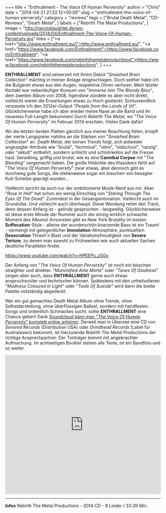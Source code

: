 +++
title = "Enthrallment - The Voice Of Human Perversity"
author = "Chris"
date = "2014-04-21 21:32:12+00:00"
slug = "enthrallment-the-voice-of-human-perversity"
category = "reviews"
tags = ["Brutal Death Metal", "CD-Reviews", "Death Metal", ]
labels = ["Rebirth The Metal Productions", ]
image = "http://necroslaughter.de/wp-content/uploads/2014/04/Enthrallment-The-Voice-Of-Human-Perversity.jpg"
links = ["<a href=\"http://www.enthrallment.eu/\">http://www.enthrallment.eu/</a>", "<a href=\"https://www.facebook.com/Enthrallment\">https://www.facebook.com/Enthrallment</a>", "<a href=\"https://www.facebook.com/rebirththemetalproductions\">https://www.facebook.com/rebirththemetalproductions</a>", ]
+++

**ENTHRALLMENT** sind seinerzeit mit ihrem Debüt "_Smashed Brain Collection_" mächtig in meiner Anlage eingeschlagen. Doch seither habe ich die Bulgaren etwas aus den Augen, respektive Ohren verloren. Mein letzter Kontakt war nebenläufiger Konsum von "_Immerse Into The Bloody Bliss_", dem zweiten Album von 2008. Irgendwie zündete es aber nicht direkt, vielleicht waren die Erwartungen etwas zu Hoch gesteckt. Schlussendlich verpasste ich den 2012er-Output "_People from the Lands of Vit_". Glücklicherweise habe ich aber wieder meine Nase an die Band und ihr neuestes Full-Length bekommen! Durch _Rebirth The Metal_, wo "_The Voice Of Human Perversity_" im Februar 2014 erschien. Vielen Dank dafür!

Wo die letzten beiden Platten gänzlich aus meiner Beachtung fielen, knüpft der vierte Langspieler nahtlos an die Stärken von "_Smashed Brain Colllection_" an. Death Metal, der keinen Trends folgt, sich jedweder angesagter Attribute wie "brutal", "technical", "retro", "oldschool", "ranzig" oder "okkult" entbehrt, sondern schlicht und schnörkellos auf die Fresse haut. Geradlinig, griffig und brutal, wie es eins **Cannibal Corpse** mit "_The Bleeding_" vorgemacht haben. Die große Hitdichte des Klassikers fehlt auf "_The Voice Of Human Perversity_" zwar etwas, aber dennoch gibt es durchweg gute Songs, die stellenweise sogar ein bisschen von besagter Kult-Scheibe geprägt wurden...

Vielleicht spricht da auch nur der ambitionierte Musik-Nerd aus mir. Aber "_Rove In Hell_" hat schon ein wenig Einschlag von "_Staring Through The Eyes Of The Dead_". Zumindest in der Gesangsintonation. Vielleicht auch im Grundvibe. Und vielleicht auch überhaupt. Diese Wendung rettet den Track, denn dessen Anfang ist - gelinde gesprochen - langweilig. Glücklicherweise ist diese erste Minute der Nummer auch der einzig wirklich schwache Moment des Albums! Ansonsten gibt es New York Brutality im besten **Suffocation**-Style - alleine der wunderschön knarzende Bass ist ein Traum! - vermengt mit gelegentlicher **Immolation**-Atmosphäre, punktuellem **Desecration** Thrash'n Blast und der Variationsfreudigkeit von **Severe Torture**, zu denen man sowohl zu Frühwerken wie auch aktuellen Sachen deutliche Paralllelen findet.

https://www.youtube.com/watch?v=HPEEPs_zSGo

Der Anfang von "_The Voice Of Human Perversity_" ist noch ein bisschen straighter und direkter. "_Mummified Ante Morte_" oder "_Tones Of Gladness_" zeigen aber auch, dass **ENTHRALLMENT** gerne auch etwas anspruchsvoller und technischer können. Spätestens mit den unheilvolleren "_Madness Coloured In Light_" oder "_Tools Of Suicide_" wird dann die breite Palette vollständig abgedeckt.

Wer ein gut gemachtes Death Metal Album ohne Trends, ohne Selbstdarstellung, ohne überflüssigen Ballast, sondern mit handfesten Songs und ordentlich Schmackes sucht, sollte **ENTHRALLMENT** eine Chance geben! Dank <a href="https://soundcloud.com/enthrallment-official/sets/the-voice-of-human-perversity">Soundcloud kann man "_The Voice Of Human Perversity_" komplett online anhören</a>. Derweil man in Übersee eine CD von _Sevared Records_ (Distribution USA) oder _Grindhead Records_ (Label für Australasien) bekommt, ist hierzulande _Rebirth The Metal Productions_ der richtige Ansprechpartner. Der Tonträger kommt mit angebrachter Aufmachung. Im achtseitigen Booklet stehen alle Texte, ist ein Bandfoto und so weiter.

<iframe frameborder="no" height="450" scrolling="no" src="https://w.soundcloud.com/player/?url=https%3A//api.soundcloud.com/playlists/22610393&amp;color=ff5500&amp;auto_play=false&amp;hide_related=false&amp;show_artwork=true" width="100%"></iframe>



---
**Infos**
Rebirth The Metal Productions - 2014
CD - 8 Lieder / 33:39 Min.
